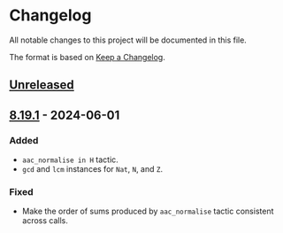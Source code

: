 # Changelog
All notable changes to this project will be documented in this file.

The format is based on [Keep a Changelog](https://keepachangelog.com/en/1.0.0/).

## [Unreleased]

## [8.19.1] - 2024-06-01

### Added

- `aac_normalise in H` tactic.
- `gcd` and `lcm` instances for `Nat`, `N`, and `Z`.

### Fixed

- Make the order of sums produced by `aac_normalise` tactic consistent across calls.

[Unreleased]: https://github.com/coq-community/chapar/compare/v8.19.1...master
[8.19.1]: https://github.com/coq-community/chapar/releases/tag/v8.19.1
